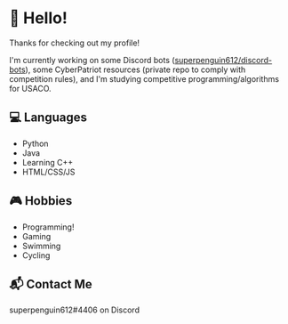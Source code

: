 # 👋 Hello!
Thanks for checking out my profile!

I'm currently working on some Discord bots ([superpenguin612/discord-bots](https://github.com/superpenguin612/discord-bots)), some CyberPatriot resources (private repo to comply with competition rules), and I'm studying competitive programming/algorithms for USACO.

## 💻 Languages
- Python
- Java
- Learning C++
- HTML/CSS/JS

## 🎮 Hobbies
- Programming!
- Gaming
- Swimming
- Cycling

## 📬 Contact Me
superpenguin612#4406 on Discord
